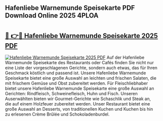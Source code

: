 ## Hafenliebe Warnemunde Speisekarte PDF Download Online 2025 4PLOA

# <h2><a href="http://gc9gky.nevu.top/?p=Hafenliebe+Warnemunde+Speisekarte">🔗 👉🔴 Hafenliebe Warnemunde Speisekarte 2025 PDF</a></h2>

[![Hafenliebe Warnemunde Speisekarte 2025 PDF](https://i.imgur.com/dBaPXMq.png)](http://gc9gky.nevu.top/?p=Hafenliebe+Warnemunde+Speisekarte)
Auf der Hafenliebe Warnemunde Speisekarte des Restaurants oder Cafés finden Sie nicht nur eine Liste der vorgeschlagenen Gerichte, sondern auch etwas, das für Ihren Geschmack köstlich und passend ist. Unsere Hafenliebe Warnemunde Speisekarte bietet eine große Auswahl an leichten und frischen Salaten, die mit frischem Gemüse und Obst zubereitet werden. Für Fleischliebhaber bietet unsere Hafenliebe Warnemunde Speisekarte eine große Auswahl an Gerichten: Rindfleisch, Schweinefleisch, Huhn und Fisch. Unseren Auserwählten bieten wir Gourmet-Gerichte wie Schaschlik und Steak an, die auf einem Holzfeuer zubereitet werden. Unser Restaurant bietet eine große Auswahl an Desserts, von traditionellen Kuchen und Kuchen bis hin zu erlesenen Crème Brûlée und Schokoladenburdel.
